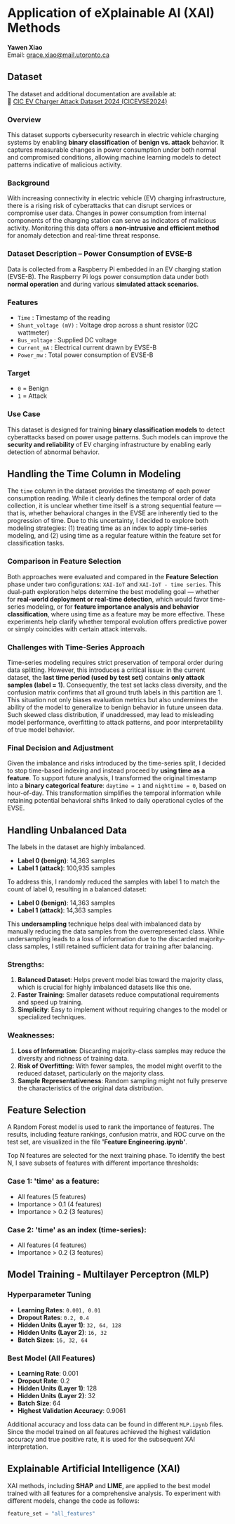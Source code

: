 # Application of eXplainable AI (XAI) Methods

**Yawen Xiao**  
Email: [grace.xiao@mail.utoronto.ca](mailto:grace.xiao@mail.utoronto.ca)

## Dataset

The dataset and additional documentation are available at:  
🔗 [CIC EV Charger Attack Dataset 2024 (CICEVSE2024)](https://www.unb.ca/cic/datasets/evse-dataset-2024.html)

### Overview

This dataset supports cybersecurity research in electric vehicle charging systems by enabling **binary classification** of **benign vs. attack** behavior. It captures measurable changes in power consumption under both normal and compromised conditions, allowing machine learning models to detect patterns indicative of malicious activity.

### Background

With increasing connectivity in electric vehicle (EV) charging infrastructure, there is a rising risk of cyberattacks that can disrupt services or compromise user data. Changes in power consumption from internal components of the charging station can serve as indicators of malicious activity. Monitoring this data offers a **non-intrusive and efficient method** for anomaly detection and real-time threat response.

### Dataset Description – Power Consumption of EVSE-B

Data is collected from a Raspberry Pi embedded in an EV charging station (EVSE-B). The Raspberry Pi logs power consumption data under both **normal operation** and during various **simulated attack scenarios**.

### Features

- `Time` : Timestamp of the reading  
- `Shunt_voltage (mV)` : Voltage drop across a shunt resistor (I2C wattmeter)  
- `Bus_voltage` : Supplied DC voltage  
- `Current_mA` : Electrical current drawn by EVSE-B  
- `Power_mw` : Total power consumption of EVSE-B  

### Target

- `0` = Benign  
- `1` = Attack  

### Use Case

This dataset is designed for training **binary classification models** to detect cyberattacks based on power usage patterns. Such models can improve the **security and reliability** of EV charging infrastructure by enabling early detection of abnormal behavior.

## Handling the Time Column in Modeling

The `time` column in the dataset provides the timestamp of each power consumption reading. While it clearly defines the temporal order of data collection, it is unclear whether time itself is a strong sequential feature — that is, whether behavioral changes in the EVSE are inherently tied to the progression of time. Due to this uncertainty, I decided to explore both modeling strategies: (1) treating time as an index to apply time-series modeling, and (2) using time as a regular feature within the feature set for classification tasks.

### Comparison in Feature Selection

Both approaches were evaluated and compared in the **Feature Selection** phase under two configurations: `XAI-IoT` and `XAI-IoT - time series`. This dual-path exploration helps determine the best modeling goal — whether for **real-world deployment or real-time detection**, which would favor time-series modeling, or for **feature importance analysis and behavior classification**, where using time as a feature may be more effective. These experiments help clarify whether temporal evolution offers predictive power or simply coincides with certain attack intervals.

### Challenges with Time-Series Approach

Time-series modeling requires strict preservation of temporal order during data splitting. However, this introduces a critical issue: in the current dataset, the **last time period (used by test set)** contains **only attack samples (label = 1)**. Consequently, the test set lacks class diversity, and the confusion matrix confirms that all ground truth labels in this partition are 1. This situation not only biases evaluation metrics but also undermines the ability of the model to generalize to benign behavior in future unseen data. Such skewed class distribution, if unaddressed, may lead to misleading model performance, overfitting to attack patterns, and poor interpretability of true model behavior.

### Final Decision and Adjustment

Given the imbalance and risks introduced by the time-series split, I decided to stop time-based indexing and instead proceed by **using time as a feature**. To support future analysis, I transformed the original timestamp into a **binary categorical feature**: `daytime = 1` and `nighttime = 0`, based on hour-of-day. This transformation simplifies the temporal information while retaining potential behavioral shifts linked to daily operational cycles of the EVSE.

## Handling Unbalanced Data

The labels in the dataset are highly imbalanced.
- **Label 0 (benign)**: 14,363 samples  
- **Label 1 (attack)**: 100,935 samples  

To address this, I randomly reduced the samples with label 1 to match the count of label 0, resulting in a balanced dataset:  
- **Label 0 (benign)**: 14,363 samples  
- **Label 1 (attack)**: 14,363 samples  

This **undersampling** technique helps deal with imbalanced data by manually reducing the data samples from the overrepresented class. While undersampling leads to a loss of information due to the discarded majority-class samples, I still retained sufficient data for training after balancing.

### Strengths:
1. **Balanced Dataset**: Helps prevent model bias toward the majority class, which is crucial for highly imbalanced datasets like this one.
2. **Faster Training**: Smaller datasets reduce computational requirements and speed up training.
3. **Simplicity**: Easy to implement without requiring changes to the model or specialized techniques.

### Weaknesses:
1. **Loss of Information**: Discarding majority-class samples may reduce the diversity and richness of training data.
2. **Risk of Overfitting**: With fewer samples, the model might overfit to the reduced dataset, particularly on the majority class.
3. **Sample Representativeness**: Random sampling might not fully preserve the characteristics of the original data distribution.

## Feature Selection

A Random Forest model is used to rank the importance of features. The results, including feature rankings, confusion matrix, and ROC curve on the test set, are visualized in the file **'Feature Engineering.ipynb'**.

Top N features are selected for the next training phase. To identify the best N, I save subsets of features with different importance thresholds:

### Case 1: 'time' as a feature:
- All features (5 features)
- Importance > 0.1 (4 features)
- Importance > 0.2 (3 features)

### Case 2: 'time' as an index (time-series):
- All features (4 features)
- Importance > 0.2 (3 features)

## Model Training - Multilayer Perceptron (MLP)

### Hyperparameter Tuning

- **Learning Rates**: `0.001, 0.01`
- **Dropout Rates**: `0.2, 0.4`
- **Hidden Units (Layer 1)**: `32, 64, 128`
- **Hidden Units (Layer 2)**: `16, 32`
- **Batch Sizes**: `16, 32, 64`

### Best Model (All Features)

- **Learning Rate**: 0.001
- **Dropout Rate**: 0.2
- **Hidden Units (Layer 1)**: 128
- **Hidden Units (Layer 2)**: 32
- **Batch Size**: 64
- **Highest Validation Accuracy**: 0.9061

Additional accuracy and loss data can be found in different `MLP.ipynb` files. Since the model trained on all features achieved the highest validation accuracy and true positive rate, it is used for the subsequent XAI interpretation.

## Explainable Artificial Intelligence (XAI)

XAI methods, including **SHAP** and **LIME**, are applied to the best model trained with all features for a comprehensive analysis. To experiment with different models, change the code as follows: 
```python
feature_set = "all_features"